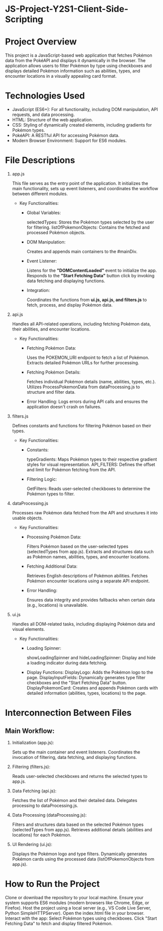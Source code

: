 # JS-Project-Y2S1-Client-Side-Scripting

# Project Overview

This project is a JavaScript-based web application that fetches Pokémon data from the PokéAPI and displays it dynamically in the browser. The application allows users to filter Pokémon by type using checkboxes and displays detailed Pokémon information such as abilities, types, and encounter locations in a visually appealing card format.

# Technologies Used

- JavaScript (ES6+): For all functionality, including DOM manipulation, API requests, and data processing.
- HTML: Structure of the web application.
- CSS: Styling of dynamically created elements, including gradients for Pokémon types.
- PokéAPI: A RESTful API for accessing Pokémon data.
- Modern Browser Environment: Support for ES6 modules.

# File Descriptions

1.  app.js

    This file serves as the entry point of the application. It initializes the main functionality, sets up event listeners, and coordinates the workflow between different modules.

    - Key Functionalities:

      - Global Variables:

        selectedTypes: Stores the Pokémon types selected by the user for filtering.
        listOfPokemonObjects: Contains the fetched and processed Pokémon objects.

      - DOM Manipulation:

        Creates and appends main containers to the #mainDiv.

      - Event Listener:

        Listens for the **"DOMContentLoaded"** event to initialize the app.
        Responds to the **"Start Fetching Data"** button click by invoking data fetching and displaying functions.

      - Integration:

        Coordinates the functions from **ui.js, api.js, and filters.js** to fetch, process, and display Pokémon data.

2.  api.js

    Handles all API-related operations, including fetching Pokémon data, their abilities, and encounter locations.

    - Key Functionalities:

      - Fetching Pokémon Data:

        Uses the POKEMON_URI endpoint to fetch a list of Pokémon.
        Extracts detailed Pokémon URLs for further processing.

      - Fetching Pokémon Details:

        Fetches individual Pokémon details (name, abilities, types, etc.).
        Utilizes ProcessPokemonData from dataProcessing.js to structure and filter data.

      - Error Handling:
        Logs errors during API calls and ensures the application doesn't crash on failures.

3.  filters.js

    Defines constants and functions for filtering Pokémon based on their types.

    - Key Functionalities:

      - Constants:

        typeGradients: Maps Pokémon types to their respective gradient styles for visual representation.
        API_FILTERS: Defines the offset and limit for Pokémon fetching from the API.

      - Filtering Logic:

        GetFilters: Reads user-selected checkboxes to determine the Pokémon types to filter.

4.  dataProcessing.js

    Processes raw Pokémon data fetched from the API and structures it into usable objects.

    - Key Functionalities:

      - Processing Pokémon Data:

        Filters Pokémon based on the user-selected types (selectedTypes from app.js).
        Extracts and structures data such as Pokémon names, abilities, types, and encounter locations.

      - Fetching Additional Data:

        Retrieves English descriptions of Pokémon abilities.
        Fetches Pokémon encounter locations using a separate API endpoint.

      - Error Handling:

        Ensures data integrity and provides fallbacks when certain data (e.g., locations) is unavailable.

5.  ui.js

    Handles all DOM-related tasks, including displaying Pokémon data and visual elements.

    - Key Functionalities:

      - Loading Spinner:

        showLoadingSpinner and hideLoadingSpinner: Display and hide a loading indicator during data fetching.

      - Display Functions:
        DisplayLogo: Adds the Pokémon logo to the page.
        DisplayInputFields: Dynamically generates type filter checkboxes and the "Start Fetching Data" button.
        DisplayPokemonCard: Creates and appends Pokémon cards with detailed information (abilities, types, locations) to the page.

# Interconnection Between Files

## Main Workflow:

1. Initialization (app.js):

   Sets up the main container and event listeners.
   Coordinates the invocation of filtering, data fetching, and displaying functions.

2. Filtering (filters.js):

   Reads user-selected checkboxes and returns the selected types to app.js.

3. Data Fetching (api.js):

   Fetches the list of Pokémon and their detailed data.
   Delegates processing to dataProcessing.js.

4. Data Processing (dataProcessing.js):

   Filters and structures data based on the selected Pokémon types (selectedTypes from app.js).
   Retrieves additional details (abilities and locations) for each Pokémon.

5. UI Rendering (ui.js):

   Displays the Pokémon logo and type filters.
   Dynamically generates Pokémon cards using the processed data (listOfPokemonObjects from app.js).

# How to Run the Project

Clone or download the repository to your local machine.
Ensure your system supports ES6 modules (modern browsers like Chrome, Edge, or Firefox).
Host the project using a local server (e.g., VS Code Live Server, Python SimpleHTTPServer).
Open the index.html file in your browser.
Interact with the app:
Select Pokémon types using checkboxes.
Click "Start Fetching Data" to fetch and display filtered Pokémon.
